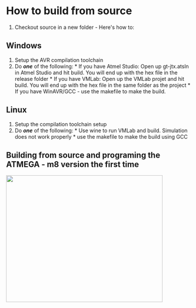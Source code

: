 # How to build from source #

1. Checkout source in a new folder - Here's how to:

## Windows ##
  1. Setup the AVR compilation toolchain
  1. Do _**one**_ of the following:
    * If you have Atmel Studio: Open up gt-jtx.atsln in Atmel Studio and hit build. You will end up with the hex file in the release folder
    * If you have VMLab: Open up the VMLab projet and hit build. You will end up with the hex file in the same folder as the project
    * If you have WinAVR/GCC - use the makefile to make the build.

## Linux ##
  1. Setup the compilation toolchain setup
  1. Do _**one**_ of the following:
    * Use wine to run VMLab and build. Simulation does not work properly
    * use the makefile to make the build using GCC

## Building from source and programing the ATMEGA - m8 version the first time ##

<a href='http://www.youtube.com/watch?feature=player_embedded&v=xcH1Vaep3ds' target='_blank'><img src='http://img.youtube.com/vi/xcH1Vaep3ds/0.jpg' width='425' height=344 /></a>